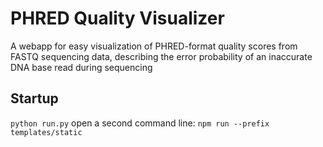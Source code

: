 # PHRED Quality Visualizer

A webapp for easy visualization of PHRED-format quality scores from FASTQ sequencing data, describing the error probability of an inaccurate DNA base read during sequencing

## Startup

 ```python run.py```
open a second command line:
 ```npm run --prefix templates/static```
